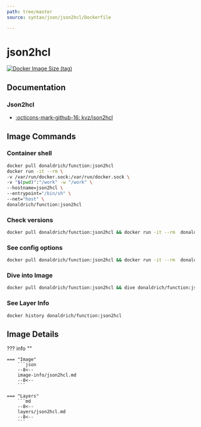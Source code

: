```yaml
---
path: tree/master
source: syntax/json/json2hcl/Dockerfile

---
```


# json2hcl

[![Docker Image Size (tag)](https://img.shields.io/docker/image-size/donaldrich/function/json2hcl?color=blue&label=donaldrich/function:json2hcl&logo=docker&style=flat-square)](https://hub.docker.com/r/donaldrich/function/json2hcl)

## Documentation

### Json2hcl

* [:octicons-mark-github-16: kvz/json2hcl](https://github.com/kvz/json2hcl)

## Image Commands

### Container shell

```sh
docker pull donaldrich/function:json2hcl
docker run -it --rm \
-v /var/run/docker.sock:/var/run/docker.sock \
-v "$(pwd)":"/work" -w "/work" \
--hostname=json2hcl \
--entrypoint="/bin/sh" \
--net="host" \
donaldrich/function:json2hcl
```

### Check versions

```sh
docker pull donaldrich/function:json2hcl && docker run -it --rm  donaldrich/function:json2hcl validate
```

### See config options

```sh
docker pull donaldrich/function:json2hcl && docker run -it --rm  donaldrich/function:json2hcl help
```

### Dive into Image

```sh
docker pull donaldrich/function:json2hcl && dive donaldrich/function:json2hcl
```

### See Layer Info

```sh
docker history donaldrich/function:json2hcl
```

## Image Details

??? info ""

    === "Image"
        ```json
        --8<--
        image-info/json2hcl.md
        --8<--
        ```

    === "Layers"
        ```md
        --8<--
        layers/json2hcl.md
        --8<--
        ```
